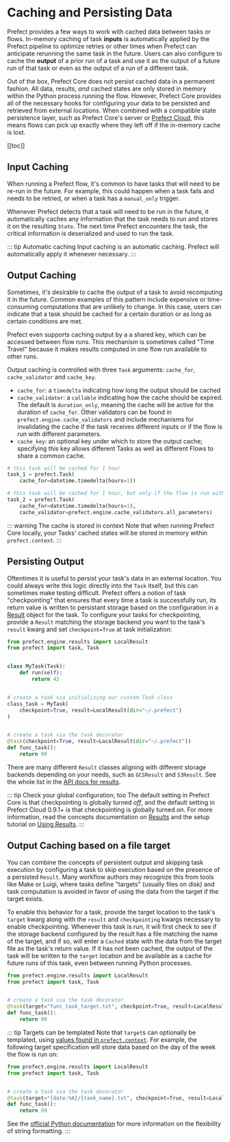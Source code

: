 # Caching and Persisting Data

Prefect provides a few ways to work with cached data between tasks or flows. In-memory caching of task **inputs** is automatically applied by the Prefect pipeline to optimize retries or other times when Prefect can anticipate rerunning the same task in the future. Users can also configure to cache the **output** of a prior run of a task and use it as the output of a future run of that task or even as the output of a run of a different task.

Out of the box, Prefect Core does not persist cached data in a permanent fashion. All data, results, _and_ cached states are only stored in memory within the
Python process running the flow. However, Prefect Core provides all of the necessary hooks for configuring your data to be persisted and retrieved from external locations. When combined with a compatible state persistence layer, such as Prefect Core's server or [Prefect Cloud](../../orchestration/faq.html#what-is-the-difference-between-prefect-core-and-prefect-cloud), this means flows can pick up exactly where they left off if the in-memory cache is lost.

[[toc]]

## Input Caching

When running a Prefect flow, it's common to have tasks that will need to be re-run in the future. For example, this could happen when a task fails and needs to be retried, or when a task has a `manual_only` trigger.

Whenever Prefect detects that a task will need to be run in the future, it automatically caches any information that the task needs to run and stores it on the resulting `State`. The next time Prefect encounters the task, the critical information is deserialized and used to run the task.

::: tip Automatic caching
Input caching is an automatic caching. Prefect will automatically apply it whenever necessary.
:::

## Output Caching

Sometimes, it's desirable to cache the output of a task to avoid recomputing it in the future. Common examples of this pattern include expensive or time-consuming computations that are unlikely to change. In this case, users can indicate that a task should be cached for a certain duration or as long as certain conditions are met.

Prefect even supports caching output by a a shared key, which can be accessed between flow runs. This mechanism is sometimes called "Time Travel" because it makes results computed in one flow run available to other runs.

Output caching is controlled with three `Task` arguments: `cache_for`, `cache_validator` and `cache_key`.

- `cache_for`: a `timedelta` indicating how long the output should be cached
- `cache_validator`: a `callable` indicating how the cache should be expired. The default is `duration_only`, meaning the cache will be active for the duration of `cache_for`. Other validators can be found in `prefect.engine.cache_validators` and include mechanisms for invalidating the cache if the task receives different inputs or if the flow is run with different parameters.
- `cache_key`: an optional key under which to store the output cache; specifying this key allows different Tasks as well as different Flows to share a common cache.

```python
# this task will be cached for 1 hour
task_1 = prefect.Task(
    cache_for=datetime.timedelta(hours=1))

# this task will be cached for 1 hour, but only if the flow is run with the same parameters
task_2 = prefect.Task(
    cache_for=datetime.timedelta(hours=1),
    cache_validator=prefect.engine.cache_validators.all_parameters)
```

::: warning The cache is stored in context
Note that when running Prefect Core locally, your Tasks' cached states will be stored in memory within `prefect.context`.
:::

## Persisting Output

Oftentimes it is useful to persist your task's data in an external location. You could always write this logic directly into the `Task` itself, but this can sometimes make testing difficult. Prefect offers a notion of task "checkpointing" that ensures that every time a task is successfully run, its return value is written to persistant storage based on the configuration in a [Result](results.md) object for the task. To configure your tasks for checkpointing, provide a `Result` matching the storage backend you want to the task's `result` kwarg and set `checkpoint=True` at task initialization:

```python
from prefect.engine.results import LocalResult
from prefect import task, Task


class MyTask(Task):
    def run(self):
        return 42


# create a task via initializing our custom Task class
class_task = MyTask(
    checkpoint=True, result=LocalResult(dir="~/.prefect")
)


# create a task via the task decorator
@task(checkpoint=True, result=LocalResult(dir="~/.prefect"))
def func_task():
    return 99
```

There are many different `Result` classes aligning with different storage backends depending on your needs, such as `GCSResult` and `S3Result`. See the whole list in the [API docs for results](../../api/latest/engine/results.md).

::: tip Check your global configuration, too
The default setting in Prefect Core is that checkpointing is globally turned _off_, and the default setting in Prefect Cloud 0.9.1+ is that checkpointing is globally turned _on_. For more information, read the concepts documentation on [Results](results.md) and the setup tutorial on [Using Results](../advanced_tutorials/using-results.html).
:::

## Output Caching based on a file target

You can combine the concepts of persistent output and skipping task execution by configuring a task to skip execution based on the presence of a persisted `Result`. Many workflow authors may recognize this from tools like Make or Luigi, where tasks define "targets" (usually files on disk) and task computation is avoided in favor of using the data from the target if the target exists.

To enable this behavior for a task, provide the target location to the task's `target` kwarg along with the `result` and `checkpointing` kwargs necessary to enable checkpointing. Whenever this task is run, it will first check to see if the storage backend configured by the result has a file matching the name of the target, and if so, will enter a `Cached` state with the data from the target file as the task's return value. If it has not been cached, the output of the task will be written to the `target` location and be available as a cache for future runs of this task, even between running Python processes.

```python
from prefect.engine.results import LocalResult
from prefect import task, Task


# create a task via the task decorator
@task(target="func_task_target.txt", checkpoint=True, result=LocalResult(dir="~/.prefect"))
def func_task():
    return 99
```

::: tip Targets can be templated
Note that `target`s can optionally be templated, using [values found in `prefect.context`](/api/latest/utilities/context.html).  For example, the following target specification will store data based on the day of the week the flow is run on:

```python
from prefect.engine.results import LocalResult
from prefect import task, Task


# create a task via the task decorator
@task(target="{date:%A}/{task_name}.txt", checkpoint=True, result=LocalResult(dir="~/.prefect"))
def func_task():
    return 99
```

See the [official Python documentation](https://www.python.org/dev/peps/pep-3101/#format-strings) for more information on the flexibility of string formatting.
:::

